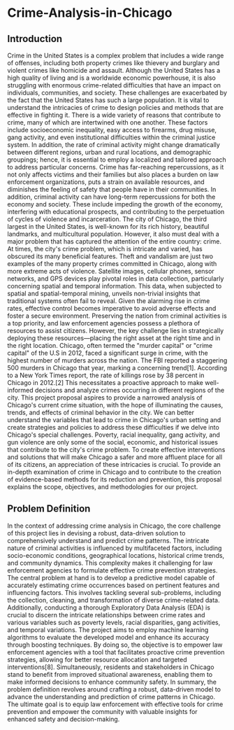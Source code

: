 # Crime-Analysis-in-Chicago

## Introduction
Crime  in  the  United  States  is  a  complex  problem  that includes  a  wide  range  of  offenses,  including  both  property crimes  like  thievery  and  burglary  and  violent  crimes  like homicide and  assault. Although the  United States  has  a high quality of living and is a worldwide economic powerhouse, it is also  struggling  with  enormous  crime-related  difficulties  that have an impact on individuals, communities, and society. These challenges are exacerbated by the fact that the United States has such a large population. It is vital to understand the intricacies of crime  to  design  policies  and  methods  that  are  effective  in fighting it. There is a wide variety of reasons that contribute to crime, many of which are intertwined with one another. These factors  include  socioeconomic  inequality,  easy  access  to firearms,  drug  misuse,  gang  activity,  and  even  institutional difficulties within the criminal justice system. In addition, the rate  of  criminal  activity  might  change  dramatically  between different regions, urban and rural locations, and demographic groupings;  hence,  it  is  essential  to  employ  a  localized  and tailored approach to address particular concerns.  Crime has far-reaching repercussions, as it not only affects victims  and  their  families  but  also  places  a  burden  on  law enforcement organizations, puts a strain on available resources, and diminishes the feeling of safety that people have in their communities. In addition, criminal activity can have long-term repercussions for both the economy and society. These include impeding  the  growth  of  the  economy,  interfering  with educational prospects, and contributing to the perpetuation of cycles of violence and incarceration. The city of Chicago, the third  largest  in  the  United  States,  is  well-known  for  its  rich history,  beautiful  landmarks,  and  multicultural  population. However,  it  also  must  deal  with  a  major  problem  that  has captured the attention of the entire country: crime. At times, the city's crime problem, which is intricate and varied, has obscured its many beneficial features. Theft and vandalism are just two examples of the many property crimes committed in Chicago, along with more extreme acts of violence.  Satellite images, cellular phones, sensor networks, and GPS devices  play  pivotal  roles  in  data  collection,  particularly concerning spatial and temporal information. This data, when subjected to spatial and spatial-temporal mining, unveils non-trivial insights that traditional systems often fail to reveal. Given the  alarming  rise  in  crime  rates,  effective  control  becomes imperative  to  avoid  adverse  effects  and  foster  a  secure environment. Preserving the nation from criminal activities is a top priority, and law enforcement agencies possess a plethora of resources to assist citizens. However, the key challenge lies in strategically deploying these resources—placing the right asset at the right time and in the right location.  Chicago,  often  termed  the  "murder  capital"  or  "crime capital" of the U.S in 2012, faced a significant surge in crime, with the highest number of murders across the nation. The FBI reported a staggering 500 murders in Chicago that year, marking a concerning trend[1]. According to a New York Times report, the rate of killings rose by 38 percent in Chicago in 2012.[2] This necessitates  a  proactive  approach  to  make  well-informed decisions and analyze crimes occurring in different regions of the city.  This project proposal aspires to provide a narrowed analysis of  Chicago's  current  crime  situation,  with  the  hope  of illuminating the causes, trends, and effects of criminal behavior in the city. We can better understand the variables that lead to crime  in  Chicago's  urban  setting  and  create  strategies  and policies to address these difficulties if we delve into Chicago's special challenges. Poverty, racial inequality, gang activity, and gun  violence  are  only  some  of  the  social,  economic,  and historical issues that contribute to the city's crime problem. To create  effective  interventions  and  solutions  that  will  make Chicago a safer and more affluent place for all of its citizens, an appreciation of  these intricacies  is  crucial. To  provide an  in-depth examination of crime in Chicago and to contribute to the creation  of  evidence-based  methods  for  its  reduction  and prevention,  this  proposal  explains  the  scope,  objectives,  and methodologies for our project.

## Problem Definition
In the context of addressing crime analysis in Chicago, the core challenge  of this project  lies in devising a  robust,  data-driven  solution  to  comprehensively  understand  and  predict crime  patterns.  The  intricate  nature  of  criminal  activities  is influenced  by  multifaceted  factors,  including  socio-economic conditions, geographical locations, historical crime trends, and community dynamics. This complexity makes it challenging for law  enforcement  agencies  to  formulate  effective  crime prevention strategies. The central problem at hand is to develop a predictive model capable of  accurately  estimating  crime  occurrences  based  on pertinent features and influencing factors. This involves tackling several  sub-problems,  including  the  collection,  cleaning,  and transformation  of  diverse  crime-related  data.  Additionally, conducting  a  thorough  Exploratory  Data  Analysis  (EDA)  is crucial to discern the intricate relationships between crime rates and various variables such as poverty levels, racial disparities, gang  activities,  and  temporal  variations.  The  project aims  to employ machine learning algorithms to evaluate the developed model and enhance its accuracy through boosting techniques. By doing so, the objective is to empower law enforcement agencies with a tool that facilitates proactive crime prevention strategies, allowing  for  better  resource  allocation  and  targeted interventions[8]. Simultaneously, residents and stakeholders in Chicago stand to benefit from improved situational awareness, enabling  them  to  make  informed  decisions  to  enhance community safety. In summary, the problem definition revolves around crafting a robust, data-driven model to advance the understanding and prediction of crime patterns in Chicago. The ultimate goal is to equip law enforcement with effective tools for crime prevention and  empower  the  community  with  valuable  insights  for enhanced safety and decision-making.

